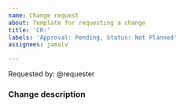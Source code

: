 ```yaml
---
name: Change request
about: Template for requesting a change
title: 'CR:'
labels: 'Approval: Pending, Status: Not Planned'
assignees: jamalv

---
```


Requested by: @requester

### Change description
